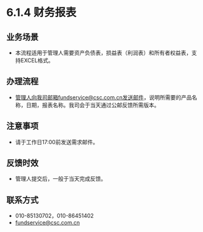 # 6.1.4 财务报表
## <i class="hicon lb1"></i>业务场景
- 本流程适用于管理人需要资产负债表，损益表（利润表）和所有者权益表，支持EXCEL格式。

## <i class="hicon lb2"></i>办理流程
- 管理人向我司邮箱fundservice@csc.com.cn发送邮件，说明所需要的产品名称，日期，报表名称。我司会于当天通过公邮反馈所需版本。

## <i class="hicon lb3"></i>注意事项
- 请于工作日17:00前发送需求邮件。

## <i class="hicon lb4"></i>反馈时效
- 管理人提交后，一般于当天完成反馈。

## <i class="hicon lb5"></i>联系方式
- 010-85130702，010-86451402
- fundservice@csc.com.cn

